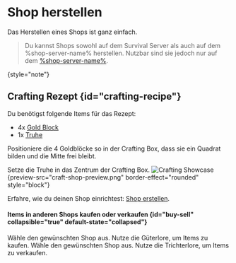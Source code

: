 <show-structure depth="2"/>
<primary-label ref="survival-closed" />

[gold-block]: https://minecraft.fandom.com/de/wiki/Goldblock "Goldblöcke sind Blöcke, die aus neun Goldbarren hergestellt werden können."

[chest]: https://minecraft.fandom.com/de/wiki/Truhe "Truhen sind Blöcke, die zum Lagern von Gegenständen verwendet werden können."

[create-shop]: create-shop.md "Hier findest du eine Anleitung, wie du einen Shop erstellen kannst."

# Shop herstellen

Das Herstellen eines Shops ist ganz einfach.

> Du kannst Shops sowohl auf dem Survival Server als auch auf dem %shop-server-name% herstellen.
> Nutzbar sind sie jedoch nur auf dem [%shop-server-name%](servers.md "%shop-server-desc%").
>
{style="note"}

## Crafting Rezept {id="crafting-recipe"}

Du benötigst folgende Items für das Rezept:

- 4x [Gold Block][gold-block]
- 1x [Truhe][chest]

<procedure title="Anleitung" id="crafting-tutorial">
<step>

Positioniere die 4 Goldblöcke so in der Crafting Box, dass sie ein Quadrat bilden und die Mitte frei
bleibt.
</step>
<step>

Setze die Truhe in das Zentrum der Crafting Box.
![Crafting Showcase](craft-shop.gif "Crafting Showcase") {preview-src="craft-shop-preview.png"
border-effect="rounded" style="block"}
</step>
</procedure>

Erfahre, wie du deinen Shop einrichtest: [Shop erstellen][create-shop].

#### Items in anderen Shops kaufen oder verkaufen {id="buy-sell" collapsible="true" default-state="collapsed"}

<tabs>
<tab title="Kaufen">
<procedure>
<step>
Wähle den gewünschten Shop aus.
</step>
<step>
Nutze die Güterlore, um Items zu kaufen.
</step>
</procedure>
</tab>

<tab title="Verkaufen">
<procedure>
<step>
Wähle den gewünschten Shop aus.
</step>
<step>
Nutze die Trichterlore, um Items zu verkaufen.
</step>
</procedure>
</tab>
</tabs>